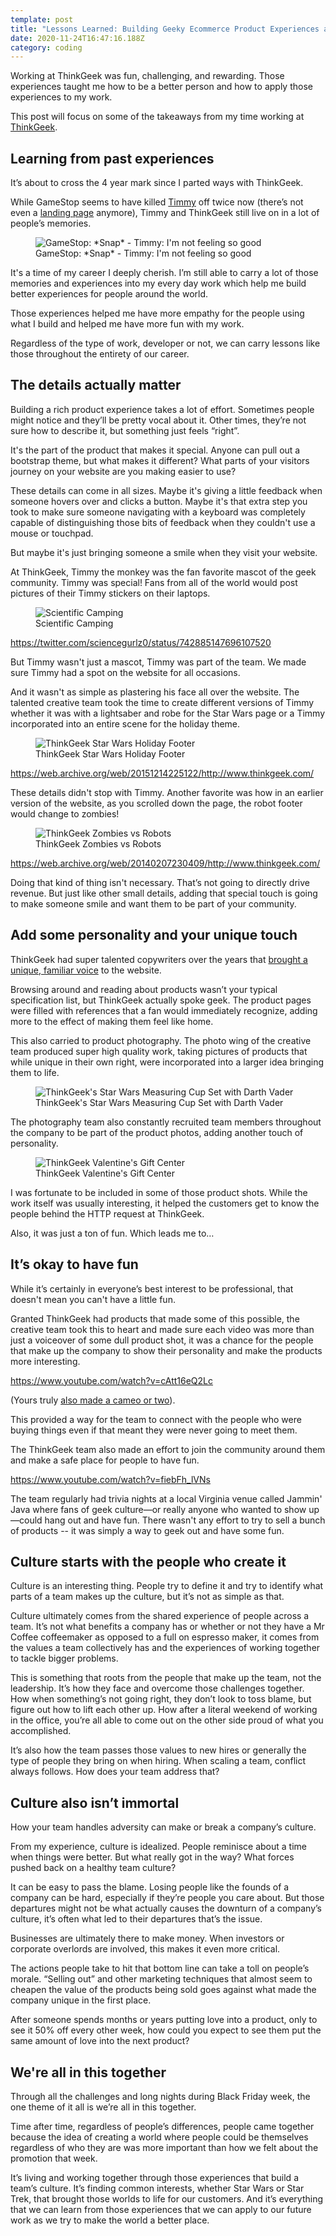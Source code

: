 ```yaml
---
template: post
title: "Lessons Learned: Building Geeky Ecommerce Product Experiences at ThinkGeek"
date: 2020-11-24T16:47:16.188Z
category: coding
---
```

Working at ThinkGeek was fun, challenging, and rewarding. Those experiences taught me how to be a better person and how to apply those experiences to my work. 

This post will focus on some of the takeaways from my time working at [ThinkGeek](https://en.wikipedia.org/wiki/ThinkGeek).

## Learning from past experiences

It’s about to cross the 4 year mark since I parted ways with ThinkGeek.

While GameStop seems to have killed [Timmy](https://www.wired.com/2012/08/monkey-timmy-cosplay/) off twice now (there’s not even a [landing page](https://www.gamestop.com/toys-collectibles/thinkgeek) anymore), Timmy and ThinkGeek still live on in a lot of people’s memories.

<figure><img src="/assets/timmy-thanos-snap.jpg" alt="GameStop: *Snap* - Timmy: I'm not feeling so good" /><figcaption>GameStop: *Snap* - Timmy: I'm not feeling so good</figcaption></figure>

It's a time of my career I deeply cherish. I’m still able to carry a lot of those memories and experiences into my every day work which help me build better experiences for people around the world.

Those experiences helped me have more empathy for the people using what I build and helped me have more fun with my work.

Regardless of the type of work, developer or not, we can carry lessons like those throughout the entirety of our career.

## The details actually matter

Building a rich product experience takes a lot of effort. Sometimes people might notice and they’ll be pretty vocal about it. Other times, they’re not sure how to describe it, but something just feels “right”.

It's the part of the product that makes it special. Anyone can pull out a bootstrap theme, but what makes it different? What parts of your visitors journey on your website are you making easier to use?

These details can come in all sizes. Maybe it's giving a little feedback when someone hovers over and clicks a button. Maybe it's that extra step you took to make sure someone navigating with a keyboard was completely capable of distinguishing those bits of feedback when they couldn't use a mouse or touchpad.

But maybe it's just bringing someone a smile when they visit your website. 

At ThinkGeek, Timmy the monkey was the fan favorite mascot of the geek community. Timmy was special! Fans from all of the world would post pictures of their Timmy stickers on their laptops.

<figure><img src="/assets/tweet-scientific-camping.jpg" alt="Scientific Camping" /><figcaption>Scientific Camping</figcaption></figure>

https://twitter.com/sciencegurlz0/status/742885147696107520

But Timmy wasn't just a mascot, Timmy was part of the team. We made sure Timmy had a spot on the website for all occasions.

And it wasn't as simple as plastering his face all over the website. The talented creative team took the time to create different versions of Timmy whether it was with a lightsaber and robe for the Star Wars page or a Timmy incorporated into an entire scene for the holiday theme.

<figure><img src="/assets/thinkgeek-holiday-footer.jpg" alt="ThinkGeek Star Wars Holiday Footer" /><figcaption>ThinkGeek Star Wars Holiday Footer</figcaption></figure>

https://web.archive.org/web/20151214225122/http://www.thinkgeek.com/

These details didn't stop with Timmy. Another favorite was how in an earlier version of the website, as you scrolled down the page, the robot footer would change to zombies!

<figure><img src="/assets/thinkgeek-zombies-vs-robots.gif" alt="ThinkGeek Zombies vs Robots" /><figcaption>ThinkGeek Zombies vs Robots</figcaption></figure>

https://web.archive.org/web/20140207230409/http://www.thinkgeek.com/

Doing that kind of thing isn't necessary. That’s not going to directly drive revenue. But just like other small details, adding that special touch is going to make someone smile and want them to be part of your community.

## Add some personality and your unique touch

ThinkGeek had super talented copywriters over the years that [brought a unique, familiar voice](https://expresswriters.com/expert-showcase-inspiration-thinkgeek-brand-copywriting/) to the website.

Browsing around and reading about products wasn’t your typical specification list, but ThinkGeek actually spoke geek. The product pages were filled with references that a fan would immediately recognize, adding more to the effect of making them feel like home.

This also carried to product photography. The photo wing of the creative team produced super high quality work, taking pictures of products that while unique in their own right, were incorporated into a larger idea bringing them to life.

<figure><img src="/assets/thinkgeek-vader-measuring-cup-set.jpg" alt="ThinkGeek's Star Wars Measuring Cup Set with Darth Vader" /><figcaption>ThinkGeek's Star Wars Measuring Cup Set with Darth Vader</figcaption></figure>

The photography team also constantly recruited team members throughout the company to be part of the product photos, adding another touch of personality.

<figure><img src="/assets/thinkgeek-valentines-gift-center.jpg" alt="ThinkGeek Valentine's Gift Center" /><figcaption>ThinkGeek Valentine's Gift Center</figcaption></figure>

I was fortunate to be included in some of those product shots. While the work itself was usually interesting, it helped the customers get to know the people behind the HTTP request at ThinkGeek.

Also, it was just a ton of fun. Which leads me to…

## It’s okay to have fun

While it’s certainly in everyone’s best interest to be professional, that doesn't mean you can't have a little fun.

Granted ThinkGeek had products that made some of this possible, the creative team took this to heart and made sure each video was more than just a voiceover of some dull product shot, it was a chance for the people that make up the company to show their personality and make the products more interesting.

https://www.youtube.com/watch?v=cAtt16eQ2Lc

(Yours truly [also made a cameo or two](https://www.youtube.com/watch?v=pCSiSJe2XAc)).

This provided a way for the team to connect with the people who were buying things even if that meant they were never going to meet them.

The ThinkGeek team also made an effort to join the community around them and make a safe place for people to have fun.

https://www.youtube.com/watch?v=fiebFh_lVNs

The team regularly had trivia nights at a local Virginia venue called Jammin' Java where fans of geek culture—or really anyone who wanted to show up—could hang out and have fun. There wasn't any effort to try to sell a bunch of products -- it was simply a way to geek out and have some fun. 

## Culture starts with the people who create it

Culture is an interesting thing. People try to define it and try to identify what parts of a team makes up the culture, but it’s not as simple as that.

Culture ultimately comes from the shared experience of people across a team. It’s not what benefits a company has or whether or not they have a Mr Coffee coffeemaker as opposed to a full on espresso maker, it comes from the values a team collectively has and the experiences of working together to tackle bigger problems.

This is something that roots from the people that make up the team, not the leadership. It’s how they face and overcome those challenges together. How when something’s not going right, they don’t look to toss blame, but figure out how to lift each other up. How after a literal weekend of working in the office, you’re all able to come out on the other side proud of what you accomplished.

It’s also how the team passes those values to new hires or generally the type of people they bring on when hiring. When scaling a team, conflict always follows. How does your team address that?

## Culture also isn’t immortal

How your team handles adversity can make or break a company’s culture.

From my experience, culture is idealized. People reminisce about a time when things were better. But what really got in the way? What forces pushed back on a healthy team culture?

It can be easy to pass the blame. Losing people like the founds of a company can be hard, especially if they’re people you care about. But those departures might not be what actually causes the downturn of a company’s culture, it’s often what led to their departures that’s the issue.

Businesses are ultimately there to make money. When investors or corporate overlords are involved, this makes it even more critical.

The actions people take to hit that bottom line can take a toll on people’s morale. “Selling out” and other marketing techniques that almost seem to cheapen the value of the products being sold goes against what made the company unique in the first place.

After someone spends months or years putting love into a product, only to see it 50% off every other week, how could you expect to see them put the same amount of love into the next product?

## We're all in this together

Through all the challenges and long nights during Black Friday week, the one theme of it all is we’re all in this together.

Time after time, regardless of people’s differences, people came together because the idea of creating a world where people could be themselves regardless of who they are was more important than how we felt about the promotion that week.

It’s living and working together through those experiences that build a team’s culture. It’s finding common interests, whether Star Wars or Star Trek,  that brought those worlds to life for our customers. And it’s everything that we can learn from those experiences that we can apply to our future work as we try to make the world a better place.